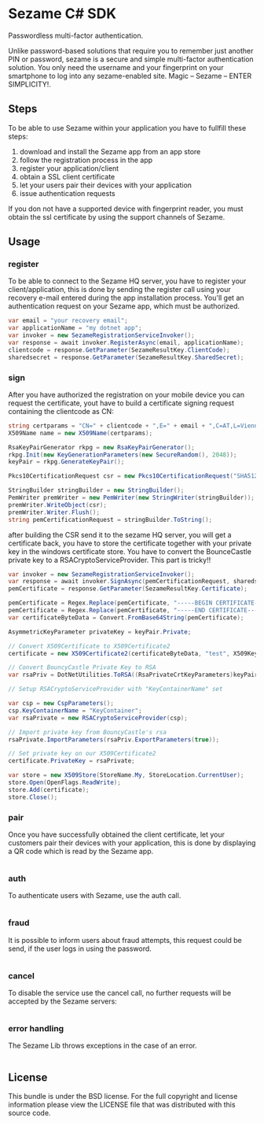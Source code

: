 Sezame C# SDK
=======

Passwordless multi-factor authentication. 

Unlike password-based solutions that require you to remember just another PIN or password, sezame is  a secure and simple multi-factor authentication solution. You only need the username and your fingerprint on your smartphone to log into any sezame-enabled site. Magic – Sezame – ENTER SIMPLICITY!.

## Steps

To be able to use Sezame within your application you have to fullfill these steps:

1. download and install the Sezame app from an app store
2. follow the registration process in the app
3. register your application/client
4. obtain a SSL client certificate
5. let your users pair their devices with your application
6. issue authentication requests

If you don not have a supported device with fingerprint reader, you must obtain the ssl certificate by
using the support channels of Sezame.

## Usage

### register

To be able to connect to the Sezame HQ server, you have to register your client/application, this is
done by sending the register call using your recovery e-mail entered during the app installation
process.
You'll get an authentication request on your Sezame app, which must be authorized.

```c#
var email = "your recovery email";
var applicationName = "my dotnet app";
var invoker = new SezameRegistrationServiceInvoker();
var response = await invoker.RegisterAsync(email, applicationName);
clientcode = response.GetParameter(SezameResultKey.ClientCode);
sharedsecret = response.GetParameter(SezameResultKey.SharedSecret);
```

### sign

After you have authorized the registration on your mobile device you can request the certificate, yout have to build a certificate signing request containing the clientcode as CN:

```c#
string certparams = "CN=" + clientcode + ",E=" + email + ",C=AT,L=Vienna,ST=Austria,O=-,OU=-";
X509Name name = new X509Name(certparams);

RsaKeyPairGenerator rkpg = new RsaKeyPairGenerator();
rkpg.Init(new KeyGenerationParameters(new SecureRandom(), 2048));
keyPair = rkpg.GenerateKeyPair();

Pkcs10CertificationRequest csr = new Pkcs10CertificationRequest("SHA512WITHRSA", name, keyPair.Public, null, keyPair.Private);

StringBuilder stringBuilder = new StringBuilder();
PemWriter premWriter = new PemWriter(new StringWriter(stringBuilder));
premWriter.WriteObject(csr);
premWriter.Writer.Flush();
string pemCertificationRequest = stringBuilder.ToString();
```

after building the CSR send it to the sezame HQ server, you will get a certificate back, you have to store the certificate together with your private key in the windows certificate store. You have to convert the BounceCastle private key to a RSACryptoServiceProvider. This part is tricky!!

```c#
var invoker = new SezameRegistrationServiceInvoker();
var response = await invoker.SignAsync(pemCertificationRequest, sharedsecret);
pemCertificate = response.GetParameter(SezameResultKey.Certificate);

pemCertificate = Regex.Replace(pemCertificate, "-----BEGIN CERTIFICATE-----", "");
pemCertificate = Regex.Replace(pemCertificate, "-----END CERTIFICATE-----", "");
var certificateByteData = Convert.FromBase64String(pemCertificate);

AsymmetricKeyParameter privateKey = keyPair.Private;

// Convert X509Certificate to X509Certificate2
certificate = new X509Certificate2(certificateByteData, "test", X509KeyStorageFlags.Exportable);

// Convert BouncyCastle Private Key to RSA
var rsaPriv = DotNetUtilities.ToRSA((RsaPrivateCrtKeyParameters)keyPair.Private);

// Setup RSACryptoServiceProvider with "KeyContainerName" set

var csp = new CspParameters();
csp.KeyContainerName = "KeyContainer";
var rsaPrivate = new RSACryptoServiceProvider(csp);

// Import private key from BouncyCastle's rsa
rsaPrivate.ImportParameters(rsaPriv.ExportParameters(true));

// Set private key on our X509Certificate2
certificate.PrivateKey = rsaPrivate;

var store = new X509Store(StoreName.My, StoreLocation.CurrentUser);
store.Open(OpenFlags.ReadWrite);
store.Add(certificate);
store.Close();
```


### pair

Once you have successfully obtained the client certificate, let your customers pair their devices
with your application, this is done by displaying a QR code which is read by the Sezame app.

```php

```

### auth

To authenticate users with Sezame, use the auth call.

```php


```

### fraud

It is possible to inform users about fraud attempts, this request could be send, if the user logs in
using the password.

```php


```

### cancel

To disable the service use the cancel call, no further requests will be accepted by the Sezame
servers:

```php

```

### error handling

The Sezame Lib throws exceptions in the case of an error.

```php


```


## License

This bundle is under the BSD license. For the full copyright and license
information please view the LICENSE file that was distributed with this source code.

